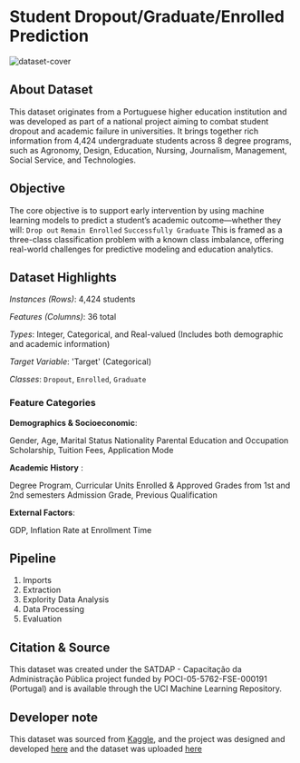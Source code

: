 # Student Dropout/Graduate/Enrolled Prediction 

![dataset-cover](https://github.com/user-attachments/assets/e017ac6d-f96b-4193-89cd-862161f9c32d)

## About Dataset
This dataset originates from a Portuguese higher education institution and was developed as part of a national project aiming to combat student dropout and academic failure in universities. It brings together rich information from 4,424 undergraduate students across 8 degree programs, such as Agronomy, Design, Education, Nursing, Journalism, Management, Social Service, and Technologies.

## Objective
The core objective is to support early intervention by using machine learning models to predict a student’s academic outcome—whether they will:
`Drop out`
`Remain Enrolled`
`Successfully Graduate`
This is framed as a three-class classification problem with a known class imbalance, offering real-world challenges for predictive modeling and education analytics.


## Dataset Highlights
*Instances (Rows)*: 4,424 students

*Features (Columns)*: 36 total

*Types*: Integer, Categorical, and Real-valued
(Includes both demographic and academic information)

*Target Variable*: 'Target' (Categorical)

*Classes*: `Dropout`, `Enrolled`, `Graduate`


### Feature Categories

**Demographics & Socioeconomic**:

Gender, Age, Marital Status
Nationality
Parental Education and Occupation
Scholarship, Tuition Fees, Application Mode

**Academic History** :

Degree Program, Curricular Units Enrolled & Approved
Grades from 1st and 2nd semesters
Admission Grade, Previous Qualification

**External Factors**:

GDP, Inflation Rate at Enrollment Time

## Pipeline 
1. Imports
2. Extraction
3. Explority Data Analysis
4. Data Processing
5. Evaluation


## Citation & Source
This dataset was created under the SATDAP - Capacitação da Administração Pública project funded by POCI-05-5762-FSE-000191 (Portugal) and is available through the UCI Machine Learning Repository.

## Developer note 
This dataset was sourced from [Kaggle](https://www.kaggle.com/datasets/adilshamim8/predict-students-dropout-and-academic-success), and the project was designed and developed [here](https://github.com/aiaaee/Student-Dropout-Success-Prediction/blob/main/Student_Dropout_%26_Success_Prediction_Dataset.ipynb) and the dataset was uploaded [here](https://github.com/aiaaee/Student-Dropout-Success-Prediction/blob/main/archive%20(8).zip)


